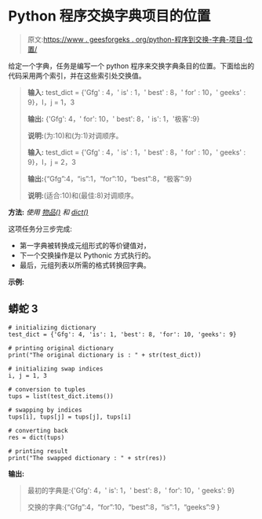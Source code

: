 # Python 程序交换字典项目的位置

> 原文:[https://www . geesforgeks . org/python-程序到交换-字典-项目-位置/](https://www.geeksforgeeks.org/python-program-to-swap-dictionary-items-position/)

给定一个字典，任务是编写一个 python 程序来交换字典条目的位置。下面给出的代码采用两个索引，并在这些索引处交换值。

> **输入:** test_dict = {'Gfg' : 4，' is' : 1，' best' : 8，' for' : 10，' geeks' : 9}，I，j = 1，3
> 
> **输出:** {'Gfg': 4，' for': 10，' best': 8，' is': 1，'极客':9}
> 
> **说明:**(为:10)和(为:1)对调顺序。
> 
> **输入:** test_dict = {'Gfg' : 4，' is' : 1，' best' : 8，' for' : 10，' geeks' : 9}，I，j = 2，3
> 
> **输出:**{“Gfg”:4，“is”:1，“for”:10，“best”:8，“极客”:9}
> 
> **说明:**(适合:10)和(最佳:8)对调顺序。

**方法:** *使用* [*物品()*](https://www.geeksforgeeks.org/python-dictionary-items-method/) *和* [*dict()*](https://www.geeksforgeeks.org/python-dictionary/)

这项任务分三步完成:

*   第一字典被转换成元组形式的等价键值对，
*   下一个交换操作是以 Pythonic 方式执行的。
*   最后，元组列表以所需的格式转换回字典。

**示例:**

## 蟒蛇 3

```
# initializing dictionary
test_dict = {'Gfg': 4, 'is': 1, 'best': 8, 'for': 10, 'geeks': 9}

# printing original dictionary
print("The original dictionary is : " + str(test_dict))

# initializing swap indices
i, j = 1, 3

# conversion to tuples
tups = list(test_dict.items())

# swapping by indices
tups[i], tups[j] = tups[j], tups[i]

# converting back
res = dict(tups)

# printing result
print("The swapped dictionary : " + str(res))
```

**输出:**

> 最初的字典是:{'Gfg': 4，' is': 1，' best': 8，' for': 10，' geeks': 9}
> 
> 交换的字典:{“Gfg”:4，“for”:10，“best”:8，“is”:1，“geeks”:9 }